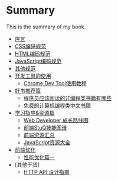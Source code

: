 # Summary
This is the summary of my book.

* [序言](README.md)
* [CSS编码规范](css-style-guide.md)
* [HTML编码规范](html-style-guide.md)
* [JavaScript编码规范](javascript-style-guide.md)
* [其他规范](other-style-guide.md)
* [开发工具的使用](./devtool/dev-tool-intro.md)
    * [Chrome Dev Tool使用教程](./devtool/chrome-dev-course.md)
* [好书推荐篇](recommended-books.md)
	* [程序员应该阅读的非编程类书籍有哪些](./recommended_books/what-non-programming-books-should-programmers-read.md)
	* [免费的计算机编程类中文书籍](./recommended_books/free-programming-books.md)
* [学习指导&资源篇](study-guide.md)
    * [Web Developer 成长路线图](./study_guide/000-Developer.md)
    * [前端StuQ技能图谱](./study_guide/002-WebStuQ.md)
    * [前端资源汇总](./study_guide/003-front-end-tutorial.md)
    * [JavaScript资源大全](./study_guide/004-awesome-javascript-cn.md)
* [前端优化](web-performance-optimization.md)
	* [性能优化篇一](./performance_optimization/web_performance_optimization01.md)
* [其他干货]
	* [HTTP API 设计指南](./other_tech/http-api-design.md)